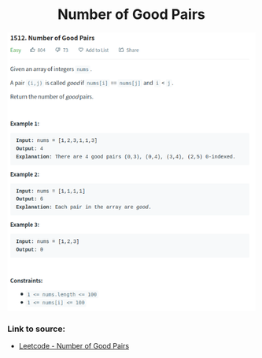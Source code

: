 <h1 align="center">Number of Good Pairs</h1>

![alt text](https://github.com/matthew01lokiet/Algorithmic-exercises/blob/main/z_description_images/Arrays/number_of_good_pairs.png?raw=true)

### Link to source: 
- <a href="https://leetcode.com/problems/number-of-good-pairs/">Leetcode - Number of Good Pairs</a>

